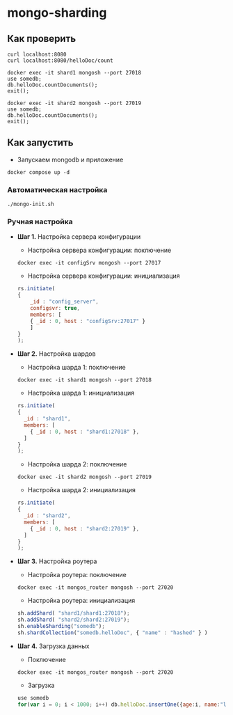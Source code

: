 # mongo-sharding

## Как проверить

```shell
curl localhost:8080
curl localhost:8080/helloDoc/count

docker exec -it shard1 mongosh --port 27018
use somedb;
db.helloDoc.countDocuments();
exit();

docker exec -it shard2 mongosh --port 27019
use somedb;
db.helloDoc.countDocuments();
exit(); 
```

## Как запустить

* Запускаем mongodb и приложение

```shell
docker compose up -d
```


### Автоматическая настройка

```shell
./mongo-init.sh
```

### Ручная настройка

* **Шаг 1.** Настройка сервера конфигурации
    * Настройка сервера конфигурации: поключение
    ```shell
    docker exec -it configSrv mongosh --port 27017
    ```

    * Настройка сервера конфигурации: инициализация
    ```js
    rs.initiate(
    {
        _id : "config_server",
        configsvr: true,
        members: [
        { _id : 0, host : "configSrv:27017" }
        ]
    }
    );
    ```

* **Шаг 2.** Настройка шардов
    * Настройка шарда 1: поключение
    ```shell
    docker exec -it shard1 mongosh --port 27018
    ```
    * Настройка шарда 1: инициализация
    ```js
    rs.initiate(
    {
      _id : "shard1",
      members: [
        { _id : 0, host : "shard1:27018" },
      ]
    }
    );
    ```

    * Настройка шарда 2: поключение
    ```shell
    docker exec -it shard2 mongosh --port 27019
    ```
    * Настройка шарда 2: инициализация
    ```js
    rs.initiate(
    {
      _id : "shard2",
      members: [
        { _id : 0, host : "shard2:27019" },
      ]
    }
    );
    ```

* **Шаг 3.** Настройка роутера
    * Настройка роутера: поключение
    ```shell
    docker exec -it mongos_router mongosh --port 27020
    ```

    * Настройка роутера: инициализация
    ```js
    sh.addShard( "shard1/shard1:27018");
    sh.addShard( "shard2/shard2:27019");
    sh.enableSharding("somedb");
    sh.shardCollection("somedb.helloDoc", { "name" : "hashed" } )
    ```

* **Шаг 4.** Загрузка данных
    * Поключение
    ```shell
    docker exec -it mongos_router mongosh --port 27020
    ```
    * Загрузка
    ```js
    use somedb
    for(var i = 0; i < 1000; i++) db.helloDoc.insertOne({age:i, name:"ly"+i})
    ```
    